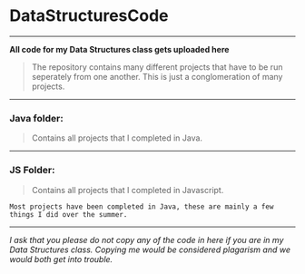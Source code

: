 # DataStructuresCode
***
**All code for my Data Structures class gets uploaded here**

> The repository contains many different projects that have to be run seperately from one another. 
> This is just a conglomeration of many projects. 
***
### Java folder:
> Contains all projects that I completed in Java.
***
### JS Folder:
> Contains all projects that I completed in Javascript.
>

`Most projects have been completed in Java, these are mainly a few things I did over the summer.`
***
*I ask that you please do not copy any of the code in here if you are in my Data Structures class.*
*Copying me would be considered plagarism and we would both get into trouble.*

